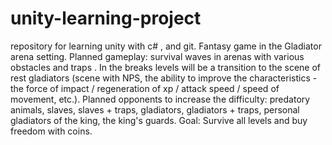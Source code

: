 # unity-learning-project
repository for learning unity with c# , and git.
Fantasy game in the Gladiator arena setting. Planned gameplay: survival waves in arenas with various obstacles and traps . In the breaks levels will be a transition to the scene of rest gladiators (scene with NPS, the ability to improve the characteristics - the force of impact / regeneration of xp / attack speed / speed of movement, etc.). 
Planned opponents to increase the difficulty: predatory animals, slaves, slaves + traps, gladiators, gladiators + traps, personal gladiators of the king, the king's guards. 
Goal: Survive all levels and buy freedom with coins.
